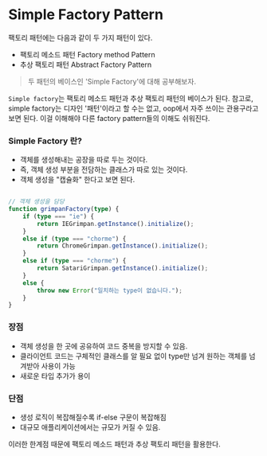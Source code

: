 # Simple Factory Pattern

팩토리 패턴에는 다음과 같이 두 가지 패턴이 있다.
- 팩토리 메소드 패턴 Factory method Pattern
- 추상 팩토리 패턴 Abstract Factory Pattern
 
> 두 패턴의 베이스인 'Simple Factory'에 대해 공부해보자.

`Simple factory`는 팩토리 메소드 패턴과 추상 팩토리 패턴의 베이스가 된다.
참고로, simple factory는 디자인 '패턴'이라고 할 수는 없고, oop에서 자주 쓰이는 관용구라고 보면 된다.
이걸 이해해야 다른 factory pattern들의 이해도 쉬워진다.
 
### Simple Factory 란?
- 객체를 생성해내는 공장을 따로 두는 것이다.
- 즉, 객체 생성 부분을 전담하는 클래스가 따로 있는 것이다. 
- 객체 생성을 "캡슐화" 한다고 보면 된다.


```typescript

// 객체 생성을 담당
function grimpanFactory(type) {
    if (type === "ie") {
        return IEGrimpan.getInstance().initialize();
    }
    else if (type === "chorme") {
        return ChromeGrimpan.getInstance().initialize();
    }
    else if (type === "chorme") {
        return SatariGrimpan.getInstance().initialize();
    }
    else {
        throw new Error("일치하는 type이 없습니다.");
    }
}
```
### 장점
- 객체 생성을 한 곳에 공유하여 코드 중복을 방지할 수 있음.
- 클라이언트 코드는 구체적인 클래스를 알 필요 없이 type만 넘겨 원하는 객체를 넘겨받아 사용이 가능
- 새로운 타입 추가가 용이

### 단점
- 생성 로직이 복잡해질수록 if-else 구문이 복잡해짐
- 대규모 애플리케이션에서는 규모가 커질 수 있음.

이러한 한계점 때문에 팩토리 메소드 패턴과 추상 팩토리 패턴을 활용한다.
